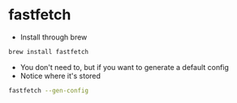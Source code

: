 # fastfetch

- Install through brew

```bash
brew install fastfetch
```

- You don't need to, but if you want to generate a default config
- Notice where it's stored

```bash
fastfetch --gen-config
```
